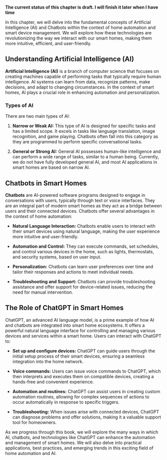 **The current status of this chapter is draft. I will finish it later when I have time**

In this chapter, we will delve into the fundamental concepts of Artificial Intelligence (AI) and Chatbots within the context of home automation and smart device management. We will explore how these technologies are revolutionizing the way we interact with our smart homes, making them more intuitive, efficient, and user-friendly.

Understanding Artificial Intelligence (AI)
------------------------------------------

**Artificial Intelligence (AI)** is a branch of computer science that focuses on creating machines capable of performing tasks that typically require human intelligence. AI systems can learn from data, recognize patterns, make decisions, and adapt to changing circumstances. In the context of smart homes, AI plays a crucial role in enhancing automation and personalization.

### Types of AI

There are two main types of AI:

1. **Narrow or Weak AI:** This type of AI is designed for specific tasks and has a limited scope. It excels in tasks like language translation, image recognition, and game playing. Chatbots often fall into this category as they are programmed to perform specific conversational tasks.

2. **General or Strong AI:** General AI possesses human-like intelligence and can perform a wide range of tasks, similar to a human being. Currently, we do not have fully developed general AI, and most AI applications in smart homes are based on narrow AI.

Chatbots in Smart Homes
-----------------------

**Chatbots** are AI-powered software programs designed to engage in conversations with users, typically through text or voice interfaces. They are an integral part of modern smart homes as they act as a bridge between users and their connected devices. Chatbots offer several advantages in the context of home automation:

* **Natural Language Interaction:** Chatbots enable users to interact with their smart devices using natural language, making the user experience more intuitive and user-friendly.

* **Automation and Control:** They can execute commands, set schedules, and control various devices in the home, such as lights, thermostats, and security systems, based on user input.

* **Personalization:** Chatbots can learn user preferences over time and tailor their responses and actions to meet individual needs.

* **Troubleshooting and Support:** Chatbots can provide troubleshooting assistance and offer support for device-related issues, reducing the need for manual intervention.

The Role of ChatGPT in Smart Homes
----------------------------------

ChatGPT, an advanced AI language model, is a prime example of how AI and chatbots are integrated into smart home ecosystems. It offers a powerful natural language interface for controlling and managing various devices and services within a smart home. Users can interact with ChatGPT to:

* **Set up and configure devices:** ChatGPT can guide users through the initial setup process of their smart devices, ensuring a seamless integration into the home network.

* **Voice commands:** Users can issue voice commands to ChatGPT, which then interprets and executes them on compatible devices, creating a hands-free and convenient experience.

* **Automation and routines:** ChatGPT can assist users in creating custom automation routines, allowing for complex sequences of actions to occur automatically in response to specific triggers.

* **Troubleshooting:** When issues arise with connected devices, ChatGPT can diagnose problems and offer solutions, making it a valuable support tool for homeowners.

As we progress through this book, we will explore the many ways in which AI, chatbots, and technologies like ChatGPT can enhance the automation and management of smart homes. We will also delve into practical applications, best practices, and emerging trends in this exciting field of home automation and AI.
